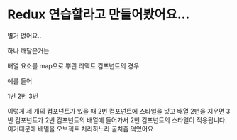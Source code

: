 # Redux 연습할라고 만들어봤어요...

별거 없어요..

하나 깨달은거는

배열 요소를 map으로 뿌린 리액트 컴포넌트의 경우

예를 들어 

1번
2번
3번 

이렇게 세 개의  컴포넌트가 있을 때 2번 컴포넌트에 스타일을 넣고 배열 2번을 지우면 3번 컴포넌트가 2번 컴포넌트의 배열에 들어가서 2번 컴포넌트의 스타일이 적용됩니다.
이거때문에 배열을 오브젝트 처리하느라 골치좀 먹었어요

